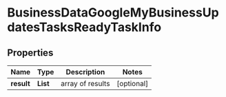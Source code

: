 # BusinessDataGoogleMyBusinessUpdatesTasksReadyTaskInfo


## Properties

| Name | Type | Description | Notes |
|------------ | ------------- | ------------- | -------------|
**result** | **List<BusinessDataGoogleMyBusinessUpdatesTasksReadyResultInfo>** | array of results |[optional]|